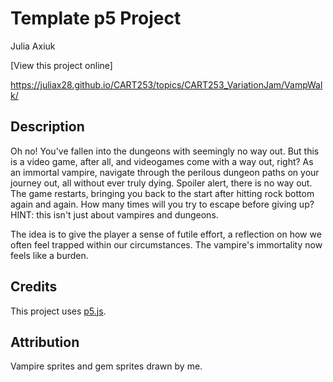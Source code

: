 # Template p5 Project

Julia Axiuk

[View this project online]

https://juliax28.github.io/CART253/topics/CART253_VariationJam/VampWalk/



## Description
Oh no! You've fallen into the dungeons with seemingly no way out. But this is a video game, after all, and videogames come with a way out, right? As an immortal vampire, navigate through the perilous dungeon paths on your journey out, all without ever truly dying. Spoiler alert, there is no way out. The game restarts, bringing you back to the start after hitting rock bottom again and again. How many times will you try to escape before giving up? HINT: this isn't just about vampires and dungeons. 

The idea is to give the player a sense of futile effort, a reflection on how we often feel trapped within our circumstances. The vampire's immortality now feels like a burden.


## Credits

This project uses [p5.js](https://p5js.org).

## Attribution

Vampire sprites and gem sprites drawn by me.
